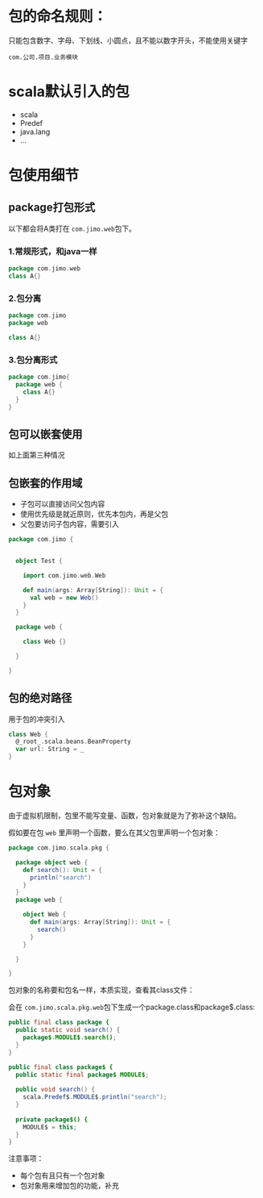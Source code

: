 # 包的命名规则：
只能包含数字、字母、下划线、小圆点，且不能以数字开头，不能使用关键字

`com.公司.项目.业务模块`

# scala默认引入的包

* scala
* Predef
* java.lang
* ...

# 包使用细节

## package打包形式

以下都会将A类打在 `com.jimo.web`包下。

### 1.常规形式，和java一样

```scala
package com.jimo.web
class A{}
```

### 2.包分离

```scala
package com.jimo
package web

class A{}
```

### 3.包分离形式

```scala
package com.jimo{
  package web {
    class A{}
  }
}
```

## 包可以嵌套使用

如上面第三种情况

## 包嵌套的作用域

* 子包可以直接访问父包内容
* 使用优先级是就近原则，优先本包内，再是父包
* 父包要访问子包内容，需要引入

```scala
package com.jimo {


  object Test {

    import com.jimo.web.Web

    def main(args: Array[String]): Unit = {
      val web = new Web()
    }
  }

  package web {

    class Web {}

  }

}
```

## 包的绝对路径

用于包的冲突引入

```scala
class Web {
  @_root_.scala.beans.BeanProperty
  var url: String = _
}
```

# 包对象

由于虚拟机限制，包里不能写变量、函数，包对象就是为了弥补这个缺陷。

假如要在包 `web` 里声明一个函数，要么在其父包里声明一个包对象：

```scala
package com.jimo.scala.pkg {

  package object web {
    def search(): Unit = {
      println("search")
    }
  }
  package web {

    object Web {
      def main(args: Array[String]): Unit = {
        search()
      }
    }

  }

}
```
包对象的名称要和包名一样，本质实现，查看其class文件：

会在 `com.jimo.scala.pkg.web`包下生成一个package.class和package$.class:
```java
public final class package {
  public static void search() {
    package$.MODULE$.search();
  }
}

public final class package$ {
  public static final package$ MODULE$;
  
  public void search() {
    scala.Predef$.MODULE$.println("search");
  }
  
  private package$() {
    MODULE$ = this;
  }
}
```

注意事项：

* 每个包有且只有一个包对象
* 包对象用来增加包的功能，补充



